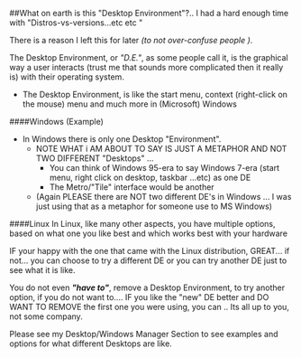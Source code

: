 ##What on earth is this "Desktop Environment"?.. I had a hard enough time with "Distros-vs-versions...etc etc "


There is a reason I left this for later *(to not over-confuse people )*.

The Desktop Environment, or *"D.E."*, as some people call it, is the graphical way a user interacts (trust me that sounds more complicated then it really is) with their operating system. 

- The Desktop Environment, is like the start menu, context (right-click on the mouse) menu and much more in (Microsoft) Windows


####Windows (Example)
- In Windows there is only one Desktop "Environment".   
	- NOTE WHAT i AM ABOUT TO SAY IS JUST A METAPHOR AND NOT TWO DIFFERENT "Desktops" ... 
		- You can think of Windows 95-era to say Windows 7-era (start menu, right click on desktop, taskbar ...etc) as one DE 
		- The Metro/"Tile" interface would be another
	- (Again PLEASE there are NOT two different DE's in Windows ... I was just using that as a metaphor for someone use to MS Windows)

####Linux 
In Linux, like many other aspects, you have multiple options, based on what one you like best and which works best with your hardware

IF your happy with the one that came with the Linux distribution, GREAT... if not... you can choose to try a different DE or you can try another DE just to see what it is like.  

You do not even ***"have to"***, remove a Desktop Environment, to try another option, if you do not want to.... IF you like the "new" DE better and DO WANT TO REMOVE the first one you were using, you can .. Its all up to you, not some company.

Please see my Desktop/Windows Manager Section to see examples and options for  what different Desktops are like.